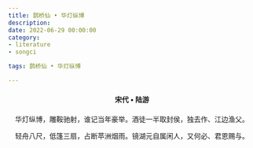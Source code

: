 ```yaml
---
title: 鹊桥仙 • 华灯纵博
description:
date: 2022-06-29 00:00:00
category:
- literature
- songci

tags: 鹊桥仙 • 华灯纵博

---
```


<div id="poem-author">
    宋代 • 陆游
</div>
<div id="poem-body">
<p class="poem-paragraph">华灯纵博，雕鞍驰射，谁记当年豪举。酒徒一半取封侯，独去作、江边渔父。</p>
<p class="poem-paragraph">轻舟八尺，低篷三扇，占断苹洲烟雨。镜湖元自属闲人，又何必、君恩赐与。</p>

</div>

<style>

#poem-author {
    width: 100%;
    text-align: center;
    margin: 20px 0;
    font-weight: bold;
}
#poem-body {
    width: 100%;
    text-align: center;
}
.poem-paragraph {
    font-family: "仿宋"
}

</style>